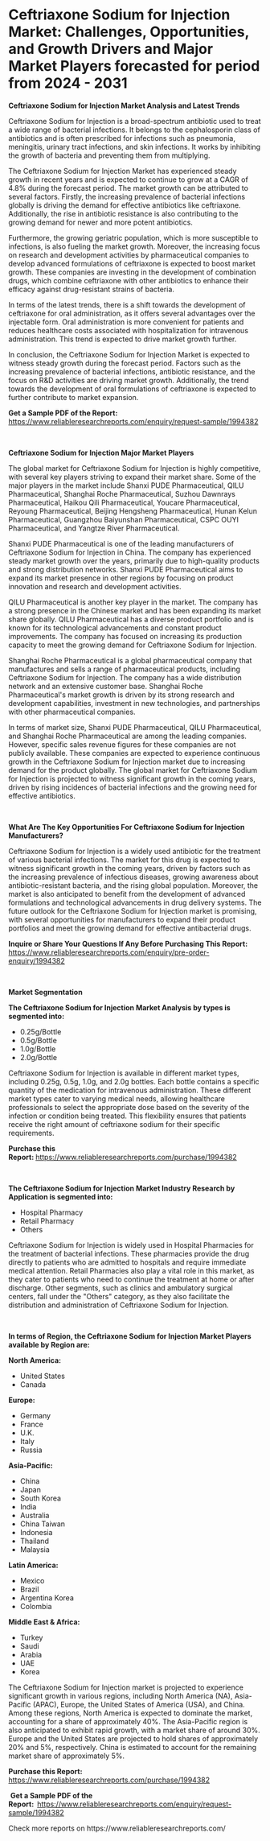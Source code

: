 <p><h1>Ceftriaxone Sodium for Injection Market: Challenges, Opportunities, and Growth Drivers and Major Market Players forecasted for period from 2024 - 2031</h1></p><p><strong>Ceftriaxone Sodium for Injection Market Analysis and Latest Trends</strong></p>
<p><p>Ceftriaxone Sodium for Injection is a broad-spectrum antibiotic used to treat a wide range of bacterial infections. It belongs to the cephalosporin class of antibiotics and is often prescribed for infections such as pneumonia, meningitis, urinary tract infections, and skin infections. It works by inhibiting the growth of bacteria and preventing them from multiplying.</p><p>The Ceftriaxone Sodium for Injection Market has experienced steady growth in recent years and is expected to continue to grow at a CAGR of 4.8% during the forecast period. The market growth can be attributed to several factors. Firstly, the increasing prevalence of bacterial infections globally is driving the demand for effective antibiotics like ceftriaxone. Additionally, the rise in antibiotic resistance is also contributing to the growing demand for newer and more potent antibiotics.</p><p>Furthermore, the growing geriatric population, which is more susceptible to infections, is also fueling the market growth. Moreover, the increasing focus on research and development activities by pharmaceutical companies to develop advanced formulations of ceftriaxone is expected to boost market growth. These companies are investing in the development of combination drugs, which combine ceftriaxone with other antibiotics to enhance their efficacy against drug-resistant strains of bacteria.</p><p>In terms of the latest trends, there is a shift towards the development of ceftriaxone for oral administration, as it offers several advantages over the injectable form. Oral administration is more convenient for patients and reduces healthcare costs associated with hospitalization for intravenous administration. This trend is expected to drive market growth further.</p><p>In conclusion, the Ceftriaxone Sodium for Injection Market is expected to witness steady growth during the forecast period. Factors such as the increasing prevalence of bacterial infections, antibiotic resistance, and the focus on R&D activities are driving market growth. Additionally, the trend towards the development of oral formulations of ceftriaxone is expected to further contribute to market expansion.</p></p>
<p><strong>Get a Sample PDF of the Report:&nbsp;</strong> <a href="https://www.reliableresearchreports.com/enquiry/request-sample/1994382">https://www.reliableresearchreports.com/enquiry/request-sample/1994382</a></p>
<p>&nbsp;</p>
<p><strong>Ceftriaxone Sodium for Injection Major Market Players</strong></p>
<p><p>The global market for Ceftriaxone Sodium for Injection is highly competitive, with several key players striving to expand their market share. Some of the major players in the market include Shanxi PUDE Pharmaceutical, QILU Pharmaceutical, Shanghai Roche Pharmaceutical, Suzhou Dawnrays Pharmaceutical, Haikou Qili Pharmaceutical, Youcare Pharmaceutical, Reyoung Pharmaceutical, Beijing Hengsheng Pharmaceutical, Hunan Kelun Pharmaceutical, Guangzhou Baiyunshan Pharmaceutical, CSPC OUYI Pharmaceutical, and Yangtze River Pharmaceutical.</p><p>Shanxi PUDE Pharmaceutical is one of the leading manufacturers of Ceftriaxone Sodium for Injection in China. The company has experienced steady market growth over the years, primarily due to high-quality products and strong distribution networks. Shanxi PUDE Pharmaceutical aims to expand its market presence in other regions by focusing on product innovation and research and development activities.</p><p>QILU Pharmaceutical is another key player in the market. The company has a strong presence in the Chinese market and has been expanding its market share globally. QILU Pharmaceutical has a diverse product portfolio and is known for its technological advancements and constant product improvements. The company has focused on increasing its production capacity to meet the growing demand for Ceftriaxone Sodium for Injection.</p><p>Shanghai Roche Pharmaceutical is a global pharmaceutical company that manufactures and sells a range of pharmaceutical products, including Ceftriaxone Sodium for Injection. The company has a wide distribution network and an extensive customer base. Shanghai Roche Pharmaceutical's market growth is driven by its strong research and development capabilities, investment in new technologies, and partnerships with other pharmaceutical companies.</p><p>In terms of market size, Shanxi PUDE Pharmaceutical, QILU Pharmaceutical, and Shanghai Roche Pharmaceutical are among the leading companies. However, specific sales revenue figures for these companies are not publicly available. These companies are expected to experience continuous growth in the Ceftriaxone Sodium for Injection market due to increasing demand for the product globally. The global market for Ceftriaxone Sodium for Injection is projected to witness significant growth in the coming years, driven by rising incidences of bacterial infections and the growing need for effective antibiotics.</p></p>
<p>&nbsp;</p>
<p><strong>What Are The Key Opportunities For Ceftriaxone Sodium for Injection Manufacturers?</strong></p>
<p><p>Ceftriaxone Sodium for Injection is a widely used antibiotic for the treatment of various bacterial infections. The market for this drug is expected to witness significant growth in the coming years, driven by factors such as the increasing prevalence of infectious diseases, growing awareness about antibiotic-resistant bacteria, and the rising global population. Moreover, the market is also anticipated to benefit from the development of advanced formulations and technological advancements in drug delivery systems. The future outlook for the Ceftriaxone Sodium for Injection market is promising, with several opportunities for manufacturers to expand their product portfolios and meet the growing demand for effective antibacterial drugs.</p></p>
<p><strong>Inquire or Share Your Questions If Any Before Purchasing This Report:</strong> <a href="https://www.reliableresearchreports.com/enquiry/pre-order-enquiry/1994382">https://www.reliableresearchreports.com/enquiry/pre-order-enquiry/1994382</a></p>
<p>&nbsp;</p>
<p><strong>Market Segmentation</strong></p>
<p><strong>The Ceftriaxone Sodium for Injection Market Analysis by types is segmented into:</strong></p>
<p><ul><li>0.25g/Bottle</li><li>0.5g/Bottle</li><li>1.0g/Bottle</li><li>2.0g/Bottle</li></ul></p>
<p><p>Ceftriaxone Sodium for Injection is available in different market types, including 0.25g, 0.5g, 1.0g, and 2.0g bottles. Each bottle contains a specific quantity of the medication for intravenous administration. These different market types cater to varying medical needs, allowing healthcare professionals to select the appropriate dose based on the severity of the infection or condition being treated. This flexibility ensures that patients receive the right amount of ceftriaxone sodium for their specific requirements.</p></p>
<p><strong>Purchase this Report:&nbsp;</strong><a href="https://www.reliableresearchreports.com/purchase/1994382">https://www.reliableresearchreports.com/purchase/1994382</a></p>
<p>&nbsp;</p>
<p><strong>The Ceftriaxone Sodium for Injection Market Industry Research by Application is segmented into:</strong></p>
<p><ul><li>Hospital Pharmacy</li><li>Retail Pharmacy</li><li>Others</li></ul></p>
<p><p>Ceftriaxone Sodium for Injection is widely used in Hospital Pharmacies for the treatment of bacterial infections. These pharmacies provide the drug directly to patients who are admitted to hospitals and require immediate medical attention. Retail Pharmacies also play a vital role in this market, as they cater to patients who need to continue the treatment at home or after discharge. Other segments, such as clinics and ambulatory surgical centers, fall under the "Others" category, as they also facilitate the distribution and administration of Ceftriaxone Sodium for Injection.</p></p>
<p>&nbsp;</p>
<p><strong>In terms of Region, the Ceftriaxone Sodium for Injection Market Players available by Region are:</strong></p>
<p>
    <p> <strong> North America: </strong>
        <ul>
            <li>United States</li>
            <li>Canada</li>
        </ul>
        </p> 
    <p> <strong> Europe: </strong>
        <ul>
            <li>Germany</li>
            <li>France</li>
            <li>U.K.</li>
            <li>Italy</li>
            <li>Russia</li>
        </ul>
        </p> 
    <p> <strong> Asia-Pacific: </strong>
        <ul>
            <li>China</li>
            <li>Japan</li>
            <li>South Korea</li>
            <li>India</li>
            <li>Australia</li>
            <li>China Taiwan</li>
            <li>Indonesia</li>
            <li>Thailand</li>
            <li>Malaysia</li>
        </ul>
        </p> 
    <p> <strong> Latin America: </strong>
        <ul>
            <li>Mexico</li>
            <li>Brazil</li>
            <li>Argentina Korea</li>
            <li>Colombia</li>
        </ul>
        </p> 
    <p> <strong> Middle East & Africa: </strong>
        <ul>
            <li>Turkey</li>
            <li>Saudi</li>
            <li>Arabia</li>
            <li>UAE</li>
            <li>Korea</li>
        </ul>
    </p>
    </p>
<p><p>The Ceftriaxone Sodium for Injection market is projected to experience significant growth in various regions, including North America (NA), Asia-Pacific (APAC), Europe, the United States of America (USA), and China. Among these regions, North America is expected to dominate the market, accounting for a share of approximately 40%. The Asia-Pacific region is also anticipated to exhibit rapid growth, with a market share of around 30%. Europe and the United States are projected to hold shares of approximately 20% and 5%, respectively. China is estimated to account for the remaining market share of approximately 5%.</p></p>
<p><strong>Purchase this Report: </strong><a href="https://www.reliableresearchreports.com/purchase/1994382">https://www.reliableresearchreports.com/purchase/1994382</a></p>
<p>&nbsp;<strong>Get a Sample PDF of the Report:&nbsp;&nbsp;</strong><a href="https://www.reliableresearchreports.com/enquiry/request-sample/1994382">https://www.reliableresearchreports.com/enquiry/request-sample/1994382</a></p>
<p><strong></strong></p>
<p>Check more reports on https://www.reliableresearchreports.com/</p>